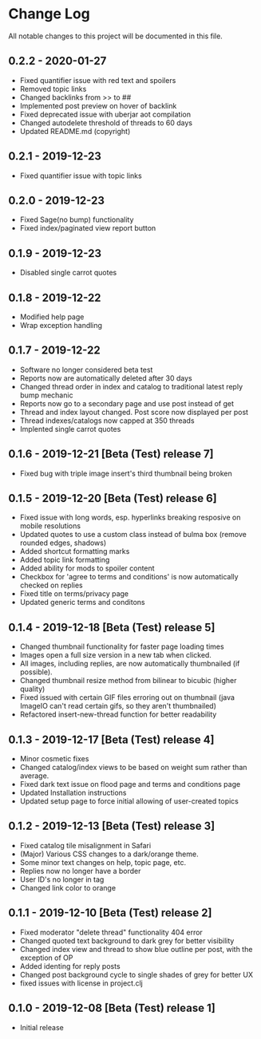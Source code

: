 # Change Log
All notable changes to this project will be documented in this file.

## 0.2.2 - 2020-01-27
- Fixed quantifier issue with red text and spoilers
- Removed topic links
- Changed backlinks from >> to ##
- Implemented post preview on hover of backlink
- Fixed deprecated issue with uberjar aot compilation
- Changed autodelete threshold of threads to 60 days
- Updated README.md (copyright)

## 0.2.1 - 2019-12-23
- Fixed quantifier issue with topic links

## 0.2.0 - 2019-12-23
- Fixed Sage(no bump) functionality
- Fixed index/paginated view report button

## 0.1.9 - 2019-12-23
- Disabled single carrot quotes

## 0.1.8 - 2019-12-22
- Modified help page
- Wrap exception handling

## 0.1.7 - 2019-12-22
- Software no longer considered beta test
- Reports now are automatically deleted after 30 days
- Changed thread order in index and catalog to traditional latest reply bump mechanic
- Reports now go to a secondary page and use post instead of get
- Thread and index layout changed. Post score now displayed per post
- Thread indexes/catalogs now capped at 350 threads
- Implented single carrot quotes

## 0.1.6 - 2019-12-21 [Beta (Test) release 7]
- Fixed bug with triple image insert's third thumbnail being broken

## 0.1.5 - 2019-12-20 [Beta (Test) release 6]
- Fixed issue with long words, esp. hyperlinks breaking resposive on mobile resolutions
- Updated quotes to use a custom class instead of bulma box (remove rounded edges, shadows)
- Added shortcut formatting marks
- Added topic link formatting
- Added ability for mods to spoiler content
- Checkbox for 'agree to terms and conditions' is now automatically checked on replies
- Fixed title on terms/privacy page
- Updated generic terms and conditons

## 0.1.4 - 2019-12-18 [Beta (Test) release 5]
- Changed thumbnail functionality for faster page loading times
- Images open a full size version in a new tab when clicked.
- All images, including replies, are now automatically thumbnailed (if possible).
- Changed thumbnail resize method from bilinear to bicubic (higher quality)
- Fixed issued with certain GIF files erroring out on thumbnail (java ImageIO can't read certain gifs, so they aren't thumbnailed)
- Refactored insert-new-thread function for better readability

## 0.1.3 - 2019-12-17 [Beta (Test) release 4]
- Minor cosmetic fixes
- Changed catalog/index views to be based on weight sum rather than average.
- Fixed dark text issue on flood page and terms and conditions page
- Updated Installation instructions
- Updated setup page to force initial allowing of user-created topics

## 0.1.2 - 2019-12-13 [Beta (Test) release 3]
- Fixed catalog tile misalignment in Safari
- (Major) Various CSS changes to a dark/orange theme.
- Some minor text changes on help, topic page, etc.
- Replies now no longer have a border
- User ID's no longer in tag
- Changed link color to orange

## 0.1.1 - 2019-12-10 [Beta (Test) release 2]
- Fixed moderator "delete thread" functionality 404 error
- Changed quoted text background to dark grey for better visibility
- Changed index view and thread to show blue outline per post, with the exception of OP
- Added identing for reply posts
- Changed post background cycle to single shades of grey for better UX
- fixed issues with license in project.clj

## 0.1.0 - 2019-12-08 [Beta (Test) release 1]
- Initial release